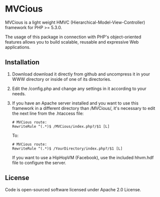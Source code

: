 MVCious
=======

MVCious is a light weight HMVC (Hierarchical-Model-View-Controller) framework for PHP >= 5.3.0.

The usage of this package in connection with PHP's object-oriented features allows you to build scalable, reusable and expressive Web applications.

## Installation ##
1. Download download it directly from github and uncompress it in your WWW directory or inside of one of its directories.
2. Edit the /config.php and change any settings in it according to your needs.
3. If you have an Apache server installed and you want to use this framework in a different directory than /MVCious/, it's necessary to edit the next line from the .htaccess file:

   ```
   # MVCious route:
   RewriteRule ^(.*)$ /MVCious/index.php?/$1 [L]
   ```
   To:
   ```
   # MVCious route:
   RewriteRule ^(.*)$ /YourDirectory/index.php?/$1 [L]
   ```
   If you want to use a HipHopVM (Facebook), use the included hhvm.hdf file to configure the server.

## License ##
Code is open-sourced software licensed under Apache 2.0 License.